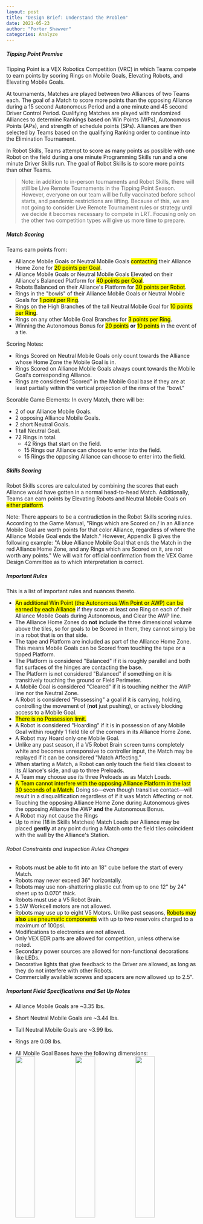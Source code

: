 ```yaml
---
layout: post
title: "Design Brief: Understand the Problem"
date: 2021-05-23
author: "Porter Shawver"
categories: Analyze
---
```

##### Tipping Point Premise
Tipping Point is a VEX Robotics Competition (VRC) in which Teams compete to earn points by scoring Rings on Mobile Goals, Elevating Robots, and Elevating Mobile Goals. 

At tournaments, Matches are played between two Alliances of two Teams each. The goal of a Match to score more points than the opposing Alliance during a 15 second Autonomous Period and a one minute and 45 second Driver Control Period. Qualifying Matches are played with randomized Alliances to determine Rankings based on Win Points (WPs), Autonomous Points (APs), and strength of schedule points (SPs). Alliances are then selected by Teams based on the qualifying Ranking order to continue into the Elimination Tournament.

In Robot Skills, Teams attempt to score as many points as possible with one Robot on the field during a one minute Programming Skills run and a one minute Driver Skills run. The goal of Robot Skills is to score more points than other Teams. 

> Note: in addition to in-person tournaments and Robot Skills, there will still be Live Remote Tournaments in the Tipping Point Season. However, everyone on our team will be fully vaccinated before school starts, and pandemic restrictions are lifting. Because of this, we are not going to consider Live Remote Tournament rules or strategy until we decide it becomes necessary to compete in LRT. Focusing only on the other two competition types will give us more time to prepare.

##### Match Scoring
Teams earn points from:
- Alliance Mobile Goals or Neutral Mobile Goals <mark>contacting</mark> their Alliance Home Zone for <mark>20 points per Goal</mark>. 
- Alliance Mobile Goals or Neutral Mobile Goals Elevated on their Alliance's Balanced Platform for <mark>40 points per Goal</mark>.
- Robots Balanced on their Alliance's Platform for <mark>30 points per Robot</mark>.
- Rings in the "bowls" of their Alliance Mobile Goals or Neutral Mobile Goals for <mark>1 point per Ring</mark>.
- Rings on the High Branches of the tall Neutral Mobile Goal for <mark>10 points per Ring</mark>.
- Rings on any other Mobile Goal Branches for <mark>3 points per Ring</mark>.
- Winning the Autonomous Bonus for <mark>20 points</mark> **or** <mark>10 points</mark> in the event of a tie.

Scoring Notes:
- Rings Scored on Neutral Mobile Goals only count towards the Alliance whose Home Zone the Mobile Goal is in.
- Rings Scored on Alliance Mobile Goals always count towards the Mobile Goal's corresponding Alliance.
- Rings are considered "Scored" in the Mobile Goal base if they are at least partially within the vertical projection of the rims of the "bowl." 

Scorable Game Elements:
In every Match, there will be:
- 2 of our Alliance Mobile Goals.
- 2 opposing Alliance Mobile Goals.
- 2 short Neutral Goals.
- 1 tall Neutral Goal.
- 72 Rings in total.
    - 42 Rings that start on the field.
    - 15 Rings our Alliance can choose to enter into the field.
    - 15 Rings the opposing Alliance can choose to enter into the field.

##### Skills Scoring
Robot Skills scores are calculated by combining the scores that each Alliance would have gotten in a normal head-to-head Match. Additionally, Teams can earn points by Elevating Robots and Neutral Mobile Goals on <mark>either platform</mark>.

Note: There appears to be a contradiction in the Robot Skills scoring rules. According to the Game Manual, "Rings which are Scored on / in an Alliance Mobile Goal are worth points for that color Alliance, regardless of where the Alliance Mobile Goal ends the Match." However, Appendix B gives the following example: "A blue Alliance Mobile Goal that ends the Match in the red Alliance Home Zone, and any Rings which are Scored on it, are not worth any points." We will wait for official confirmation from the VEX Game Design Committee as to which interpretation is correct.

##### Important Rules
This is a list of important rules and nuances thereto.
- <mark>An additional Win Point (the Autonomous Win Point or AWP) can be earned by each Alliance</mark> if they score at least one Ring on each of their Alliance Mobile Goals during Autonomous, and Clear the AWP line.
- The Alliance Home Zones do **not** include the three dimensional volume above the tiles, so for goals to be Scored in them, they cannot simply be in a robot that is on that side.
- The tape and Platform are included as part of the Alliance Home Zone. This means Mobile Goals can be Scored from touching the tape or a tipped Platform.
- The Platform is considered "Balanced" if it is roughly parallel and both flat surfaces of the hinges are contacting the base.
- The Platform is not considered "Balanced" if something on it is transitively touching the ground or Field Perimeter.
- A Mobile Goal is considered "Cleared" if it is touching neither the AWP line nor the Neutral Zone.
- A Robot is considered "Possessing" a goal if it is carrying, holding, controlling the movement of (**not** just pushing), or actively blocking access to a Mobile Goal.
- <mark>There is no Possession limit.</mark>
- A Robot is considered "Hoarding" if it is in possession of any Mobile Goal within roughly 1 field tile of the corners in its Alliance Home Zone.
- A Robot may Hoard only one Mobile Goal.
- Unlike any past season, if a V5 Robot Brain screen turns completely white and becomes unresponsive to controller input, the Match may be replayed if it can be considered "Match Affecting."
- When starting a Match, a Robot can only touch the field tiles closest to its Alliance's side, and up to three Preloads.
- A Team may choose use its three Preloads as as Match Loads.
- <mark>A Team cannot interfere with the opposing Alliance Platform in the last 30 seconds of a Match.</mark> Doing so&mdash;even though transitive contact&mdash;will result in a disqualification regardless of if it was Match Affecting or not.
- Touching the opposing Alliance Home Zone during Autonomous gives the opposing Alliance the AWP **and** the Autonomous Bonus.
- A Robot may not cause the Rings 
- Up to nine (18 in Skills Matches) Match Loads per Alliance may be placed **gently** at any point during a Match onto the field tiles coincident with the wall by the Alliance's Station.

###### Robot Constraints and Inspection Rules Changes
- Robots must be able to fit into an 18" cube before the start of every Match.
- Robots may never exceed 36" horizontally.
- Robots may use non-shattering plastic cut from up to one 12" by 24" sheet up to 0.070" thick.
- Robots must use a V5 Robot Brain.
- 5.5W Workcell motors are not allowed.
- Robots may use up to eight V5 Motors. Unlike past seasons, <mark>Robots may <strong>also</strong> use pneumatic components</mark> with up to two reservoirs charged to a maximum of 100psi.
- Modifications to electronics are not allowed.
- Only VEX EDR parts are allowed for competition, unless otherwise noted.
- Secondary power sources are allowed for non-functional decorations like LEDs.
- Decorative lights that give feedback to the Driver are allowed, as long as they do not interfere with other Robots.
- Commercially available screws and spacers are now allowed up to 2.5".

##### Important Field Specifications and Set Up Notes
- Alliance Mobile Goals are ~3.35 lbs.
- Short Neutral Mobile Goals are ~3.44 lbs.
- Tall Neutral Mobile Goals are ~3.99 lbs.
- Rings are 0.08 lbs.
- All Mobile Goal Bases have the following dimensions: <br><img class="responsive-img" width="33%" src="/assets/pics/field/goal-base-top.png"><img class="responsive-img" width="33%" src="/assets/pics/field/goal-base-side-cross-section.png"><img class="responsive-img" width="33%" src="/assets/pics/field/goal-base-side.png">
- Alliance Mobile Goals have the following dimensions: <br><img class="responsive-img" width="300px" src="/assets/pics/field/blue-goal-side.png"><img class="responsive-img" width="300px" src="/assets/pics/field/red-goal-side.png">
- Tall Neutral Mobile Goals have the following dimensions, with the shorter ones having identical dimensions to the low branches: <br><img class="responsive-img" width="500px" src="/assets/pics/field/neutral-goal-heights.png">

- For head-to-head Matches, the field is set up as follows: <br><img class="responsive-img" width="300px" src="/assets/pics/field/top-view.png">
- For Robot Skills Matches, the field is set up with the Alliance Mobile Goals on opposite sides: <br><img class="responsive-img" width="300px" src="/assets/pics/field/top-view-skills.png">
- Rings should be oriented so that the "raised" portions are not the sides closest to the Alliance stations: <br><img class="responsive-img" width="300px" src="/assets/pics/field/ring-orientation.png">